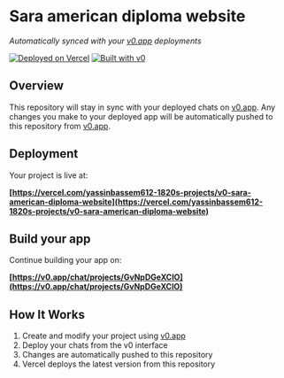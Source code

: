 # Sara american diploma website

*Automatically synced with your [v0.app](https://v0.app) deployments*

[![Deployed on Vercel](https://img.shields.io/badge/Deployed%20on-Vercel-black?style=for-the-badge&logo=vercel)](https://vercel.com/yassinbassem612-1820s-projects/v0-sara-american-diploma-website)
[![Built with v0](https://img.shields.io/badge/Built%20with-v0.app-black?style=for-the-badge)](https://v0.app/chat/projects/GvNpDGeXCIO)

## Overview

This repository will stay in sync with your deployed chats on [v0.app](https://v0.app).
Any changes you make to your deployed app will be automatically pushed to this repository from [v0.app](https://v0.app).

## Deployment

Your project is live at:

**[https://vercel.com/yassinbassem612-1820s-projects/v0-sara-american-diploma-website](https://vercel.com/yassinbassem612-1820s-projects/v0-sara-american-diploma-website)**

## Build your app

Continue building your app on:

**[https://v0.app/chat/projects/GvNpDGeXCIO](https://v0.app/chat/projects/GvNpDGeXCIO)**

## How It Works

1. Create and modify your project using [v0.app](https://v0.app)
2. Deploy your chats from the v0 interface
3. Changes are automatically pushed to this repository
4. Vercel deploys the latest version from this repository
